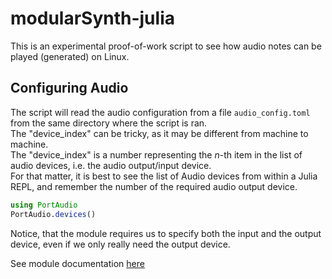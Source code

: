 # modularSynth-julia

This is an experimental proof-of-work script to see how audio notes can be played (generated) on Linux.  

## Configuring Audio

The script will read the audio configuration from a file `audio_config.toml` from the same directory where the script is ran.  
The "device_index" can be tricky, as it may be different from machine to machine.  
The "device_index" is a number representing the _n_-th item in the list of audio devices, i.e. the audio output/input device.  
For that matter, it is best to see the list of Audio devices from within a Julia REPL, and remember the number of the required audio output device.  
```julia
using PortAudio
PortAudio.devices()
```

Notice, that the module requires us to specify both the input and the output device, even if we only really need the output device.  

See module documentation [here](https://github.com/JuliaAudio/PortAudio.jl)
